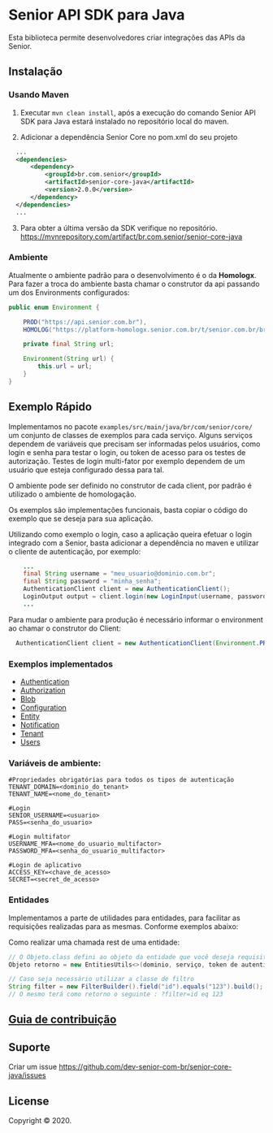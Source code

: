 # Senior API SDK para Java

Esta biblioteca permite desenvolvedores criar integrações das APIs da Senior.

## Instalação

### Usando Maven
1. Executar `mvn clean install`, após a execução do comando Senior API SDK para Java estará instalado no repositório local do maven.

2. Adicionar a dependência Senior Core no pom.xml do seu projeto

  ```xml
    ...
    <dependencies>
        <dependency>
            <groupId>br.com.senior</groupId>
            <artifactId>senior-core-java</artifactId>
            <version>2.0.0</version>
        </dependency>
    </dependencies>
    ...
  ```
3. Para obter a última versão da SDK verifique no repositório. https://mvnrepository.com/artifact/br.com.senior/senior-core-java

### Ambiente

Atualmente o ambiente padrão para o desenvolvimento é o da **Homologx**.
Para fazer a troca do ambiente basta chamar o construtor da api passando um dos Environments configurados:

```java
public enum Environment {

    PROD("https://api.senior.com.br"),
    HOMOLOG("https://platform-homologx.senior.com.br/t/senior.com.br/bridge/1.0");

    private final String url;

    Environment(String url) {
        this.url = url;
    }
}
```

## Exemplo Rápido

Implementamos no pacote `examples/src/main/java/br/com/senior/core/` um conjunto de classes de exemplos para cada serviço. Alguns serviços dependem de variáveis que precisam ser informadas pelos usuários, como login e senha para testar o login, ou token de acesso para os testes de autorização.
Testes de login multi-fator por exemplo dependem de um usuário que esteja configurado dessa para tal.

O ambiente pode ser definido no construtor de cada client, por padrão é utilizado o ambiente de homologação.

Os exemplos são implementações funcionais, basta copiar o código do exemplo que se deseja para sua aplicação.

Utilizando como exemplo o login, caso a aplicação queira efetuar o login integrado com a Senior, basta adicionar a dependência no maven e utilizar o cliente de autenticação, por exemplo:

```java
    ...
    final String username = "meu_usuario@dominio.com.br";
    final String password = "minha_senha";
    AuthenticationClient client = new AuthenticationClient();
    LoginOutput output = client.login(new LoginInput(username, password));
    ...
```

Para mudar o ambiente para produção é necessário informar o environment ao chamar o construtor do Client:

```java
  AuthenticationClient client = new AuthenticationClient(Environment.PROD);
```

### Exemplos implementados

- [Authentication](examples/src/main/java/br/com/senior/core/authentication/AuthenticationExample.java)
- [Authorization](examples/src/main/java/br/com/senior/core/authorization/AuthorizationExample.java)
- [Blob](examples/src/main/java/br/com/senior/core/blob/BlobExample.java)
- [Configuration](examples/src/main/java/br/com/senior/core/configuration/ConfigurationExample.java)
- [Entity](examples/src/main/java/br/com/senior/core/entity/EntityExample.java)
- [Notification](examples/src/main/java/br/com/senior/core/notification/NotificationExample.java)
- [Tenant](examples/src/main/java/br/com/senior/core/tenant/TenantExample.java)
- [Users](examples/src/main/java/br/com/senior/core/user/UserExample.java)

### Variáveis de ambiente:

```
#Propriedades obrigatórias para todos os tipos de autenticação
TENANT_DOMAIN=<dominio_do_tenant>
TENANT_NAME=<nome_do_tenant>

#Login
SENIOR_USERNAME=<usuario>
PASS=<senha_do_usuario>

#Login multifator 
USERNAME_MFA=<nome_do_usuario_multifactor>
PASSWORD_MFA=<senha_do_usuario_multifactor>

#Login de aplicativo
ACCESS_KEY=<chave_de_acesso>
SECRET=<secret_de_acesso>
```

### Entidades

Implementamos a parte de utilidades para entidades, para facilitar as requisições realizadas para as mesmas. Conforme exemplos abaixo:

Como realizar uma chamada rest de uma entidade:
```java
// O Objeto.class defini ao objeto da entidade que você deseja requisitar.
Objeto retorno = new EntitiesUtils<>(dominio, serviço, token de autenticação, Objeto.class).executeGet(entity_name, filter);

// Caso seja necessário utilizar a classe de filtro
String filter = new FilterBuilder().field("id").equals("123").build();
// O mesmo terá como retorno o seguinte : ?filter=id eq 123
```

## [Guia de contribuição](https://dev.senior.com.br/guia-de-contribuicao/)

## Suporte

Criar um issue https://github.com/dev-senior-com-br/senior-core-java/issues

## License

Copyright © 2020.
